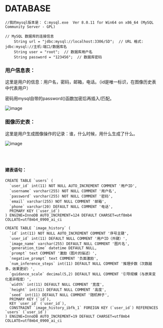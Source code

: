 # DATABASE

```
//我的mysql版本是： C:mysql.exe  Ver 8.0.11 for Win64 on x86_64 (MySQL Community Server - GPL)

// MySQL 数据库的连接信息
    String url = "jdbc:mysql://localhost:3306/SD";  // URL 格式: jdbc:mysql://主机:端口/数据库名
    String user = "root";  // 数据库用户名
    String password = "123456";  // 数据库密码
```

### 用户信息表：

这里是用户的信息：用户名，密码，邮箱，电话。（id是唯一标识，在图像历史表中代表用户）

密码用mysql自带的password()函数加密后再插入/匹配。

![image](https://github.com/user-attachments/assets/8752565f-4216-433d-9178-f370b1538826)

### 图像历史表：

这里是用户生成图像操作的记录：谁，什么时候，用什么生成了什么。

![image](https://github.com/user-attachments/assets/aab67239-8688-4469-9f57-58a335120ed9)

<br><br>

#### 建表语句：

```
CREATE TABLE `users` (
  `user_id` int(11) NOT NULL AUTO_INCREMENT COMMENT '用户ID',
  `username` varchar(255) NOT NULL COMMENT '用户名',
  `password` varchar(255) NOT NULL COMMENT '密码',
  `email` varchar(255) NOT NULL COMMENT '邮箱',
  `phone` varchar(20) DEFAULT NULL COMMENT '电话',
  PRIMARY KEY (`user_id`)
) ENGINE=InnoDB AUTO_INCREMENT=124 DEFAULT CHARSET=utf8mb4 COLLATE=utf8mb4_0900_ai_ci
```

```
CREATE TABLE `image_history` (
  `id` int(11) NOT NULL AUTO_INCREMENT COMMENT '序号主键',
  `user_id` int(11) DEFAULT NULL COMMENT '用户ID（外键）',
  `image_name` varchar(255) DEFAULT NULL COMMENT '图片名',
  `generation_time` datetime DEFAULT NULL,
  `prompt` text COMMENT '激励（图片的描述）',
  `negative_prompt` text COMMENT '负面激励',
  `num_inference_steps` int(11) DEFAULT NULL COMMENT '推理步数（次数越多，效果更好）',
  `guidance_scale` decimal(5,2) DEFAULT NULL COMMENT '引导规模（与原来变化差异程度）',
  `width` int(11) DEFAULT NULL COMMENT '宽度',
  `height` int(11) DEFAULT NULL COMMENT '高度',
  `seed` int(11) DEFAULT NULL COMMENT '随机种子',
  PRIMARY KEY (`id`),
  KEY `user_id` (`user_id`),
  CONSTRAINT `image_history_ibfk_1` FOREIGN KEY (`user_id`) REFERENCES `users` (`user_id`)
) ENGINE=InnoDB AUTO_INCREMENT=19 DEFAULT CHARSET=utf8mb4 COLLATE=utf8mb4_0900_ai_ci
```

